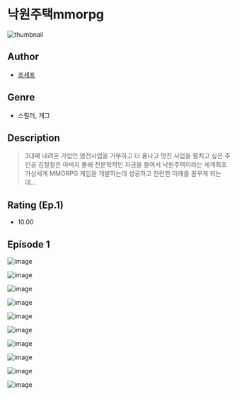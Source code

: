 # 낙원주택mmorpg
![thumbnail](https://image-comic.pstatic.net/user_contents_data/challenge_comic/2023/05/23/358498/upload_7234579142017234738_480x623.jpeg)

## Author
- [조세프](https://comic.naver.com/artistTitle?id=358498)

## Genre
- 스릴러, 개그

## Description
> 3대째 내려온 가업인 염전사업을 거부하고 더 폼나고 멋진 사업을 펼치고 싶은 주인공 김철철은 아버지 몰래 천문학적인 자금을 들여서 낙원주택이라는 세계최초 가상세계 MMORPG 게임을 개발하는데 성공하고 찬란한 미래를 꿈꾸게 되는데...


## Rating (Ep.1)
- 10.00

## Episode 1
![image](https://image-comic.pstatic.net/user_contents_data/challenge_comic/2023/05/23/358498/upload_7149526196759781987.jpeg)

![image](https://image-comic.pstatic.net/user_contents_data/challenge_comic/2023/05/23/358498/upload_3846414072277906018.jpeg)

![image](https://image-comic.pstatic.net/user_contents_data/challenge_comic/2023/05/23/358498/upload_4062588147109880677.jpeg)

![image](https://image-comic.pstatic.net/user_contents_data/challenge_comic/2023/05/23/358498/upload_3905799769791226468.jpeg)

![image](https://image-comic.pstatic.net/user_contents_data/challenge_comic/2023/05/23/358498/upload_3545794368955822437.jpeg)

![image](https://image-comic.pstatic.net/user_contents_data/challenge_comic/2023/05/23/358498/upload_4063712719972754997.jpeg)

![image](https://image-comic.pstatic.net/user_contents_data/challenge_comic/2023/05/23/358498/upload_3545005142962366008.jpeg)

![image](https://image-comic.pstatic.net/user_contents_data/challenge_comic/2023/05/23/358498/upload_3474919862468621154.jpeg)

![image](https://image-comic.pstatic.net/user_contents_data/challenge_comic/2023/05/23/358498/upload_4122536627139721013.jpeg)

![image](https://image-comic.pstatic.net/user_contents_data/challenge_comic/2023/05/23/358498/upload_7366026839396148281.jpeg)
